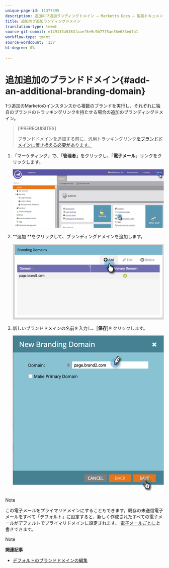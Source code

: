 ```yaml
---
unique-page-id: 11377395
description: 追加のブ追加ランディングドメイン — Marketto Docs — 製品ドキュメント
title: 追加のブ追加ランディングドメイン
translation-type: tm+mt
source-git-commit: e149133a5383faaef5e9c9b7775ae36e633ed7b1
workflow-type: tm+mt
source-wordcount: '137'
ht-degree: 0%

---
```



# 追加追加のブランドドメイン{#add-an-additional-branding-domain}

1つ追加のMarketoのインスタンスから複数のブランドを実行し、それぞれに独自のブランドのトラッキングリンクを持たせる場合の追加のブランディングドメイン。

>[!PREREQUISITES]
>
>ブランドドメインを追加する前に、汎用トラッキングリンク[をブランドドメインに置き換える必要があります。](edit-your-default-branding-domain.md)

1. 「マーケティング」で、「**管理者**」をクリックし、「**電子メール**」リンクをクリックします。

   ![](assets/image2016-6-29-16-3a42-3a20.png)

1. **追加 **をクリックして、ブランディングドメインを追加します。

   ![](assets/two.png)

1. 新しいブランドドメインの名前を入力し、[**保存**]をクリックします。

   ![](assets/three.png)

>[!NOTE]
>
>この電子メールをプライマリドメインにすることもできます。既存の未送信電子メールをすべて「デフォルト」に設定すると、新しく作成されたすべての電子メールがデフォルトでプライマリドメインに設定されます。 [電子メールごとに](overwrite-primary-domain-for-emails.md)上書きできます。

>[!NOTE]
>
>**関連記事**
>
>* [デフォルトのブランドドメインの編集](edit-your-default-branding-domain.md)

>



